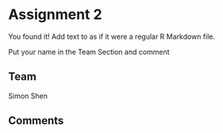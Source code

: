 # Assignment 2

You found it!  Add text to as if it were a regular R Markdown file.

Put your name in the Team Section and comment

## Team
Simon Shen

## Comments
